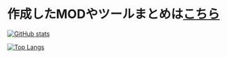 # 作成したMODやツールまとめは[こちら](https://rakkyo150.github.io/)

<!--https://github.com/anuraghazra/github-readme-stats-->
[![GitHub stats](https://github-readme-stats.vercel.app/api?username=rakkyo150&theme=vue-dark&show_icons=true)](https://github.com/rakkyo150/github-readme-stats)
<!--https://github.com/anuraghazra/github-readme-stats#top-languages-card-->
[![Top Langs](https://github-readme-stats.vercel.app/api/top-langs/?username=rakkyo150&theme=vue-dark&show_icons=true&layout=compact)](https://github.com/rakkyo150/github-readme-stats)
